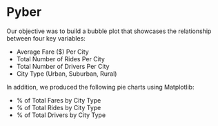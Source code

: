 # Pyber

Our objective was to build a bubble plot that showcases the relationship between four key variables:
- Average Fare ($) Per City
- Total Number of Rides Per City
- Total Number of Drivers Per City
- City Type (Urban, Suburban, Rural)

In addition, we produced the following pie charts using Matplotlib:
- % of Total Fares by City Type
- % of Total Rides by City Type
- % of Total Drivers by City Type
